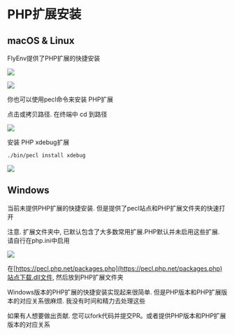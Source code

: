 # PHP扩展安装

## macOS & Linux

FlyEnv提供了PHP扩展的快捷安装

<img src="https://oss.macphpstudy.com/image/4e4fab8b6a43.png" data-x-image-preview="">
<p/>
<img src="https://oss.macphpstudy.com/image/f05dd95d81fc.png" data-x-image-preview="">

你也可以使用pecl命令来安装 PHP扩展

点击或拷贝路径. 在终端中 cd 到路径

<img src="https://oss.macphpstudy.com/image/c462e1c31e6.png" data-x-image-preview="">

安装 PHP xdebug扩展

```sh
./bin/pecl install xdebug
```

<img src="https://oss.macphpstudy.com/image/eb4e7fd0e2fd.png" data-x-image-preview="">

## Windows

当前未提供PHP扩展的快捷安装. 但是提供了pecl站点和PHP扩展文件夹的快速打开

注意. 扩展文件夹中, 已默认包含了大多数常用扩展.PHP默认并未启用这些扩展. 请自行在php.ini中启用

<img src="https://oss.macphpstudy.com/image/a4e9e0dd1b67.png" data-x-image-preview="">

在[https://pecl.php.net/packages.php](https://pecl.php.net/packages.php)站点下载.dll文件, 然后放到PHP扩展文件夹

Windows版本的PHP扩展的快捷安装实现起来很简单. 但是PHP版本和PHP扩展版本的对应关系很麻烦. 我没有时间和精力去处理这些

如果有人想要做出贡献. 您可以fork代码并提交PR。或者提供PHP版本和PHP扩展版本的对应关系







